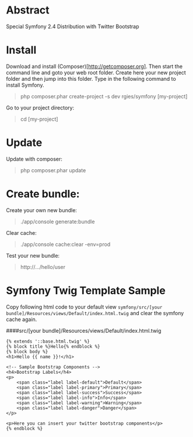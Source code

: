 Abstract
===========

Special Symfony 2.4 Distribution with Twitter Bootstrap

Install
========

Download and install (Composer)[http://getcomposer.org].
Then start the command line and goto your web root folder. Create here your new project folder and then jump into this folder. Type in the following command to install Symfony.

> php composer.phar create-project -s dev rgies/symfony [my-project]

Go to your project directory:

> cd [my-project]

Update
========

Update with composer:

> php composer.phar update


Create bundle:
==========================

Create your own new bundle:

> ./app/console generate:bundle

Clear cache:

> ./app/console cache:clear -env=prod

Test your new bundle:

> http://.../hello/user


Symfony Twig Template Sample
=============================

Copy following html code to your default view `symfony/src/[your bundle]/Resources/views/Default/index.html.twig` and clear the symfony cache again.

####src/[your bundle]/Resources/views/Default/index.html.twig

    {% extends '::base.html.twig' %}
    {% block title %}Hello{% endblock %}
    {% block body %}
    <h1>Hello {{ name }}!</h1>

    <!-- Sample Bootstrap Components -->
    <h4>Bootstrap Labels</h4>
    <p>
        <span class="label label-default">Default</span>
        <span class="label label-primary">Primary</span>
        <span class="label label-success">Success</span>
        <span class="label label-info">Info</span>
        <span class="label label-warning">Warning</span>
        <span class="label label-danger">Danger</span>
    </p>

    <p>Here you can insert your twitter bootstrap components</p>
    {% endblock %}
    
